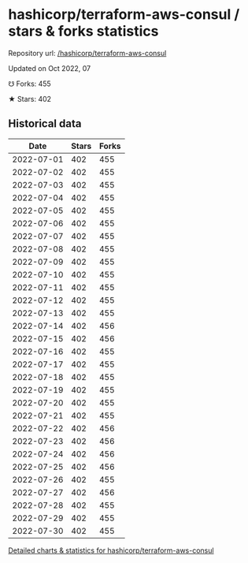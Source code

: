 # hashicorp/terraform-aws-consul / stars & forks statistics

Repository url: [/hashicorp/terraform-aws-consul](https://github.com/hashicorp/terraform-aws-consul)

Updated on Oct 2022, 07

☋ Forks: 455

★ Stars: 402

## Historical data
| Date | Stars | Forks |
|------|-------|-------|
| 2022-07-01 | 402 | 455 | 
| 2022-07-02 | 402 | 455 | 
| 2022-07-03 | 402 | 455 | 
| 2022-07-04 | 402 | 455 | 
| 2022-07-05 | 402 | 455 | 
| 2022-07-06 | 402 | 455 | 
| 2022-07-07 | 402 | 455 | 
| 2022-07-08 | 402 | 455 | 
| 2022-07-09 | 402 | 455 | 
| 2022-07-10 | 402 | 455 | 
| 2022-07-11 | 402 | 455 | 
| 2022-07-12 | 402 | 455 | 
| 2022-07-13 | 402 | 455 | 
| 2022-07-14 | 402 | 456 | 
| 2022-07-15 | 402 | 456 | 
| 2022-07-16 | 402 | 455 | 
| 2022-07-17 | 402 | 455 | 
| 2022-07-18 | 402 | 455 | 
| 2022-07-19 | 402 | 455 | 
| 2022-07-20 | 402 | 455 | 
| 2022-07-21 | 402 | 455 | 
| 2022-07-22 | 402 | 456 | 
| 2022-07-23 | 402 | 456 | 
| 2022-07-24 | 402 | 456 | 
| 2022-07-25 | 402 | 456 | 
| 2022-07-26 | 402 | 455 | 
| 2022-07-27 | 402 | 456 | 
| 2022-07-28 | 402 | 455 | 
| 2022-07-29 | 402 | 455 | 
| 2022-07-30 | 402 | 455 | 


[Detailed charts & statistics for hashicorp/terraform-aws-consul](https://reviewgithub.com/rep/hashicorp/terraform-aws-consul)
